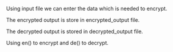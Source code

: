 Using input file we can enter the data which is needed to encrypt.

The encrypted output is store in encrypted_output file.

The decrypted output is stored in decrypted_output file.

Using en() to encrypt and de() to decrypt.
